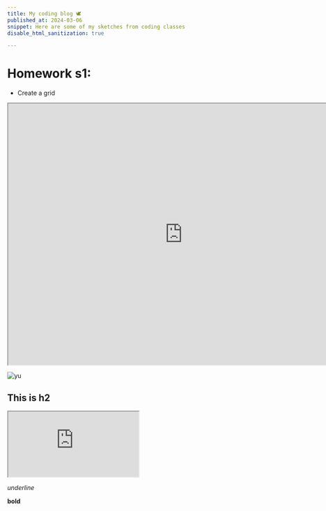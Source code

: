 ```yaml
---
title: My coding blog 🕊
published_at: 2024-03-06
snippet: Here are some of my sketches from coding classes
disable_html_sanitization: true

---
```

# Homework s1:
- Create a grid
<iframe src="https://editor.p5js.org/Lily-02/full/7msbr2Kcg" width="800" height="600"></iframe>

![yu](/24/yu.jpg)

## This is h2
<iframe src="https://editor.p5js.org/Lily-02/full/W9T27T9gu"></iframe>


_underline_

**bold**
